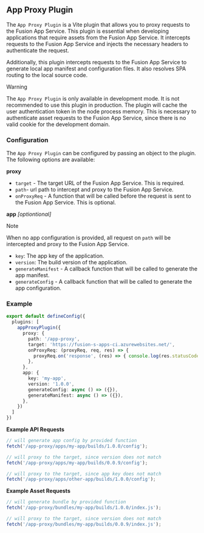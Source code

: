 ## App Proxy Plugin

The `App Proxy Plugin` is a Vite plugin that allows you to proxy requests to the Fusion App Service. This plugin is essential when developing applications that require assets from the Fusion App Service. It intercepts requests to the Fusion App Service and injects the necessary headers to authenticate the request.

Additionally, this plugin intercepts requests to the Fusion App Service to generate local app manifest and configuration files. It also resolves SPA routing to the local source code.

> [!WARNING]
> The `App Proxy Plugin` is only available in development mode. 
> It is not recommended to use this plugin in production. 
> The plugin will cache the user authentication token in the node process memory. This is necessary to authenticate asset requests to the Fusion App Service, since there is no valid cookie for the development domain.

### Configuration

The `App Proxy Plugin` can be configured by passing an object to the plugin. The following options are available:

**proxy**

- `target` - The target URL of the Fusion App Service. This is required.
- `path`- url path to intercept and proxy to the Fusion App Service.
- `onProxyReq` - A function that will be called before the request is sent to the Fusion App Service. This is optional.

**app** _[optiontional]_

> [!NOTE]
> When no app configuration is provided, all request on `path` will be intercepted and proxy to the Fusion App Service.

- `key`: The app key of the application.
- `version`: The build version of the application.
- `generateManifest` - A callback function that will be called to generate the app manifest.
- `generateConfig` - A callback function that will be called to generate the app configuration.

### Example

```typescript
export default defineConfig({
  plugins: [
    appProxyPlugin({
      proxy: {
        path: '/app-proxy',
        target: 'https://fusion-s-apps-ci.azurewebsites.net/',
        onProxyReq: (proxyReq, req, res) => {
          proxyReq.on('response', (res) => { console.log(res.statusCode) });
        },
      },
      app: {
        key: 'my-app',
        version: '1.0.0',
        generateConfig: async () => ({}),
        generateManifest: async () => ({}),
      },
    })
  ]
})
```

**Example API Requests**
```typescript
// will generate app config by provided function
fetch('/app-proxy/apps/my-app/builds/1.0.0/config'); 

// will proxy to the target, since version does not match
fetch('/app-proxy/apps/my-app/builds/0.0.9/config'); 

// will proxy to the target, since app key does not match
fetch('/app-proxy/apps/other-app/builds/1.0.0/config'); 
```

**Example Asset Requests**
```typescript
// will generate bundle by provided function
fetch('/app-proxy/bundles/my-app/builds/1.0.0/index.js'); 

// will proxy to the target, since version does not match
fetch('/app-proxy/bundles/my-app/builds/0.0.9/index.js'); 
```


